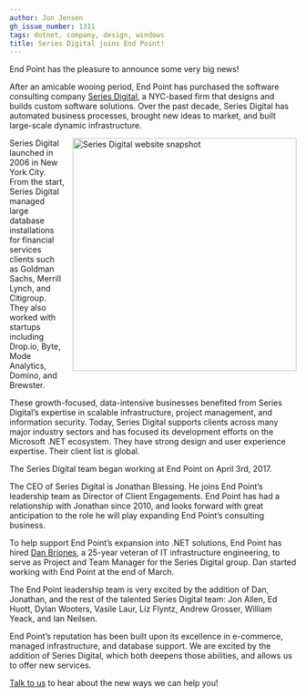 ```yaml
---
author: Jon Jensen
gh_issue_number: 1311
tags: dotnet, company, design, windows
title: Series Digital joins End Point!
---
```


End Point has the pleasure to announce some very big news!

After an amicable wooing period, End Point has purchased the software consulting company [Series Digital](http://www.seriesdigital.com/), a NYC-based firm that designs and builds custom software solutions. Over the past decade, Series Digital has automated business processes, brought new ideas to market, and built large-scale dynamic infrastructure.

<a href="http://www.seriesdigital.com/"><img align="right" alt="Series Digital website snapshot" src="/blog/2017/06/01/series-digital-joins-end-point/image-0.png" style="width: 393px; height: 409px; margin-left: 1em"/></a>

Series Digital launched in 2006 in New York City. From the start, Series Digital managed large database installations for financial services clients such as Goldman Sachs, Merrill Lynch, and Citigroup. They also worked with startups including Drop.io, Byte, Mode Analytics, Domino, and Brewster.

These growth-focused, data-intensive businesses benefited from Series Digital’s expertise in scalable infrastructure, project management, and information security. Today, Series Digital supports clients across many major industry sectors and has focused its development efforts on the Microsoft .NET ecosystem. They have strong design and user experience expertise. Their client list is global.

The Series Digital team began working at End Point on April 3rd, 2017.

The CEO of Series Digital is Jonathan Blessing. He joins End Point’s leadership team as  Director of Client Engagements. End Point has had a relationship with Jonathan since 2010, and looks forward with great anticipation to the role he will play expanding End Point’s consulting business.

To help support End Point’s expansion into .NET solutions, End Point has hired [Dan Briones](/team/dan_briones), a 25-year veteran of IT infrastructure engineering, to serve as Project and Team Manager for the Series Digital group. Dan started working with End Point at the end of March.

The End Point leadership team is very excited by the addition of Dan, Jonathan, and the rest of the talented Series Digital team: Jon Allen, Ed Huott, Dylan Wooters, Vasile Laur, Liz Flyntz, Andrew Grosser, William Yeack, and Ian Neilsen.

End Point’s reputation has been built upon its excellence in e-commerce, managed infrastructure, and database support. We are excited by the addition of Series Digital, which both deepens those abilities, and allows us to offer new services.

[Talk to us](/contact) to hear about the new ways we can help you!
